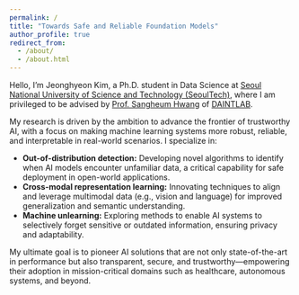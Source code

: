 ```yaml
---
permalink: /
title: "Towards Safe and Reliable Foundation Models"
author_profile: true
redirect_from: 
  - /about/
  - /about.html
---
```


Hello, I’m Jeonghyeon Kim, a Ph.D. student in Data Science at [Seoul National University of Science and Technology (SeoulTech)](https://www.seoultech.ac.kr), where I am privileged to be advised by [Prof. Sangheum Hwang](https://sites.google.com/ds.seoultech.ac.kr/daintlab/members/director?authuser=0) of [DAINTLAB](https://sites.google.com/ds.seoultech.ac.kr/daintlab/).

My research is driven by the ambition to advance the frontier of trustworthy AI, with a focus on making machine learning systems more robust, reliable, and interpretable in real-world scenarios. I specialize in:

- **Out-of-distribution detection:** Developing novel algorithms to identify when AI models encounter unfamiliar data, a critical capability for safe deployment in open-world applications.
- **Cross-modal representation learning:** Innovating techniques to align and leverage multimodal data (e.g., vision and language) for improved generalization and semantic understanding.
- **Machine unlearning:** Exploring methods to enable AI systems to selectively forget sensitive or outdated information, ensuring privacy and adaptability.

My ultimate goal is to pioneer AI solutions that are not only state-of-the-art in performance but also transparent, secure, and trustworthy—empowering their adoption in mission-critical domains such as healthcare, autonomous systems, and beyond.
